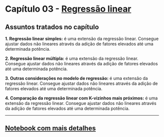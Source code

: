 # Capítulo 03 - [Regressão linear](../README.md)

## Assuntos tratados no capítulo

**1. Regressão linear simples:** é uma extensão da regressão linear. Consegue ajustar dados não lineares através da adição de fatores elevados até uma determinada potência.

**2. Regressão linear múltipla:** é uma extensão da regressão linear. Consegue ajustar dados não lineares através da adição de fatores elevados até uma determinada potência.

**3. Outras considerações no modelo de regressão:** é uma extensão da regressão linear. Consegue ajustar dados não lineares através da adição de fatores elevados até uma determinada potência.

**4. Comparação da regressão linear com K-vizinhos mais próximos:** é uma extensão da regressão linear. Consegue ajustar dados não lineares através da adição de fatores elevados até uma determinada potência.


--------------------

## [Notebook com mais detalhes](./ch3_01_anotacoes.ipynb)

